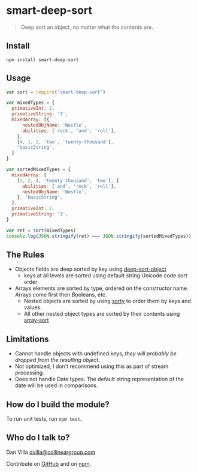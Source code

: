 smart-deep-sort
===============
> Deep sort an object, no matter what the contents are.

## Install

```
npm install smart-deep-sort
```

## Usage

```js
var sort = require('smart-deep-sort')

var mixedTypes = {
  primativeInt: 2,
  primativeString: '1',
  mixedArray: [{
      nestedObjName: 'Nestle',
      abilities: ['rock', 'and', 'roll'],
    },
    [4, 1, 2, 'two', 'twenty-thousand'],
    'basicString',
  ]
}

var sortedMixedTypes = {
  mixedArray: [
    [1, 2, 4, 'twenty-thousand', 'two'], {
      abilities: ['and', 'rock', 'roll'],
      nestedObjName: 'Nestle',
    }, 'basicString',
  ],
  primativeInt: 2,
  primativeString: '1',
}

var ret = sort(mixedTypes)
console.log(JSON.stringify(ret) === JSON.stringify(sortedMixedTypes))
```

## The Rules

* Objects fields are deep sorted by key using [deep-sort-object](https://www.npmjs.com/package/deep-sort-object)
  * keys at all levels are sorted using default string Unicode code sort order
* Arrays elements are sorted by type, ordered on the constructor name. *A*rrays come first then *B*ooleans, etc.
  * Nested objects are sorted by using [sorty](https://www.npmjs.com/package/sorty) to order them by keys and values.
  * All other nested object types are sorted by their contents using [array-sort](https://www.npmjs.com/package/array-sort)

## Limitations
* Cannot handle objects with undefined keys, _they will probably be dropped from the resulting object_.
* Not optimized, I don't recommend using this as part of stream processing.
* Does not handle Date types. The default string representation of the date will be used in comparisons.

## How do I build the module?
To run unit tests, run `npm test`.

## Who do I talk to?
Dan Villa <dvilla@collineargroup.com>

Contribute on [GitHub](https://github.com/kingnebby/smart-deep-sort.git) and on [npm](https://www.npmjs.com/package/smart-deep-sort).
